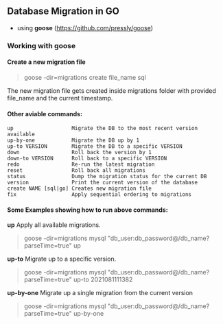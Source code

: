 ## Database Migration in GO
- using **goose** (https://github.com/pressly/goose)

### Working with goose

#### Create a new migration file
> goose -dir=migrations create file_name sql

The new migration file gets created inside migrations folder with provided file_name and the current timestamp.

#### Other aviable commands:
    up                   Migrate the DB to the most recent version available
    up-by-one            Migrate the DB up by 1
    up-to VERSION        Migrate the DB to a specific VERSION
    down                 Roll back the version by 1
    down-to VERSION      Roll back to a specific VERSION
    redo                 Re-run the latest migration
    reset                Roll back all migrations
    status               Dump the migration status for the current DB
    version              Print the current version of the database
    create NAME [sql|go] Creates new migration file 
    fix                  Apply sequential ordering to migrations


#### Some Examples showing how to run above commands:

**up**
Apply all available migrations.
> goose -dir=migrations mysql "db_user:db_password@/db_name?parseTime=true" up

**up-to**
Migrate up to a specific version.
> goose -dir=migrations mysql "db_user:db_password@/db_name?parseTime=true" up-to 2021081111382

**up-by-one**
Migrate up a single migration from the current version
> goose -dir=migrations mysql "db_user:db_password@/db_name?parseTime=true" up-by-one
